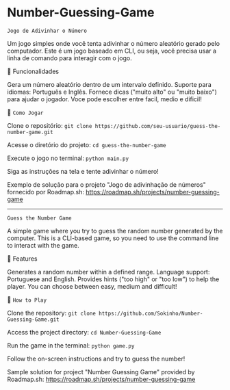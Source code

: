 # Number-Guessing-Game
`Jogo de Adivinhar o Número`

Um jogo simples onde você tenta adivinhar o número aleatório gerado pelo computador. Este é um jogo baseado em CLI, ou seja, você precisa usar a linha de comando para interagir com o jogo.

🌟 Funcionalidades

Gera um número aleatório dentro de um intervalo definido.
Suporte para idiomas: Português e Inglês.
Fornece dicas ("muito alto" ou "muito baixo") para ajudar o jogador.
Voce pode escolher entre facil, medio e dificil!

🚀 `Como Jogar`

Clone o repositório:
`git clone https://github.com/seu-usuario/guess-the-number-game.git`

Acesse o diretório do projeto:
`cd guess-the-number-game`

Execute o jogo no terminal:
`python main.py`

Siga as instruções na tela e tente adivinhar o número!

Exemplo de solução para o projeto "Jogo de adivinhação de números" fornecido por Roadmap.sh:
https://roadmap.sh/projects/number-guessing-game

------------------------------------------------------------------------------------------------------------

`Guess the Number Game`

A simple game where you try to guess the random number generated by the computer. This is a CLI-based game, so you need to use the command line to interact with the game.

🌟 Features

Generates a random number within a defined range.
Language support: Portuguese and English.
Provides hints ("too high" or "too low") to help the player.
You can choose between easy, medium and difficult!

🚀 `How to Play`

Clone the repository:
`git clone https://github.com/Sokinho/Number-Guessing-Game.git`

Access the project directory:
`cd Number-Guessing-Game`

Run the game in the terminal:
`python game.py`

Follow the on-screen instructions and try to guess the number!

Sample solution for project "Number Guessing Game" provided by Roadmap.sh:
https://roadmap.sh/projects/number-guessing-game
